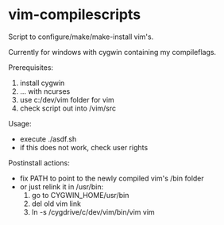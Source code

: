 vim-compilescripts
==================

Script to configure/make/make-install vim's.

Currently for windows with cygwin containing my compileflags.

Prerequisites:

 1. install cygwin
 2. ... with ncurses
 3. use c:/dev/vim folder for vim
 4. check script out into /vim/src

Usage:
 - execute ./asdf.sh
 - if this does not work, check user rights

Postinstall actions:

 - fix PATH to point to the newly compiled vim's /bin folder
 - or just relink it in /usr/bin:
   1. go to CYGWIN_HOME/usr/bin
   2. del old vim link
   3. ln -s /cygdrive/c/dev/vim/bin/vim vim
